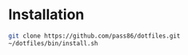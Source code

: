 # Installation
```sh
git clone https://github.com/pass86/dotfiles.git
~/dotfiles/bin/install.sh
 ```
